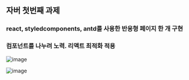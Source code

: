 ## 자버 첫번째 과제

### react, styledcomponents, antd를 사용한 반응형 페이지 한 개 구현

### 컴포넌트를 나누려 노력. 리액트 최적화 적용

![image](https://user-images.githubusercontent.com/57904979/134763971-762a6db6-8234-4f1f-b44b-ddb742913bac.png)

![image](https://user-images.githubusercontent.com/57904979/134763978-eb90e5c6-8998-42c6-8030-c61ac66aae27.png)
